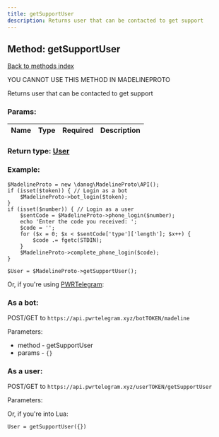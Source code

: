 ```yaml
---
title: getSupportUser
description: Returns user that can be contacted to get support
---
```

## Method: getSupportUser  
[Back to methods index](index.md)


YOU CANNOT USE THIS METHOD IN MADELINEPROTO


Returns user that can be contacted to get support

### Params:

| Name     |    Type       | Required | Description |
|----------|:-------------:|:--------:|------------:|


### Return type: [User](../types/User.md)

### Example:


```
$MadelineProto = new \danog\MadelineProto\API();
if (isset($token)) { // Login as a bot
    $MadelineProto->bot_login($token);
}
if (isset($number)) { // Login as a user
    $sentCode = $MadelineProto->phone_login($number);
    echo 'Enter the code you received: ';
    $code = '';
    for ($x = 0; $x < $sentCode['type']['length']; $x++) {
        $code .= fgetc(STDIN);
    }
    $MadelineProto->complete_phone_login($code);
}

$User = $MadelineProto->getSupportUser();
```

Or, if you're using [PWRTelegram](https://pwrtelegram.xyz):

### As a bot:

POST/GET to `https://api.pwrtelegram.xyz/botTOKEN/madeline`

Parameters:

* method - getSupportUser
* params - `{}`



### As a user:

POST/GET to `https://api.pwrtelegram.xyz/userTOKEN/getSupportUser`

Parameters:




Or, if you're into Lua:

```
User = getSupportUser({})
```

